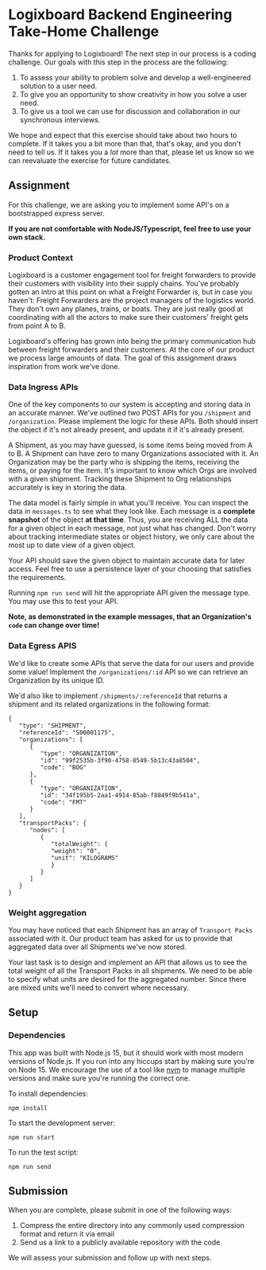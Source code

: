 # Logixboard Backend Engineering Take-Home Challenge

Thanks for applying to Logixboard! The next step in our process is a coding challenge. Our goals
with this step in the process are the following:

1. To assess your ability to problem solve and develop a well-engineered solution to a user need.
1. To give you an opportunity to show creativity in how you solve a user need.
1. To give us a tool we can use for discussion and collaboration in our synchronous interviews.

We hope and expect that this exercise should take about two hours to complete. If it takes you a
bit more than that, that's okay, and you don't need to tell us. If it takes you a _lot_ more than
that, please let us know so we can reevaluate the exercise for future candidates.

## Assignment

For this challenge, we are asking you to implement some API's on a bootstrapped express server.

**If you are not comfortable with NodeJS/Typescript, feel free to use your own stack.**

### Product Context

Logixboard is a customer engagement tool for freight forwarders to provide their customers with
visibility into their supply chains. You've probably gotten an intro at this point on what a
Freight Forwarder is, but in case you haven't: Freight Forwarders are the project managers of the
logistics world. They don't own any planes, trains, or boats. They are just really good at
coordinating with all the actors to make sure their customers' freight gets from point A to B.

Logixboard's offering has grown into being the primary communication hub between freight
forwarders and their customers. At the core of our product we process large amounts of data. The
goal of this assignment draws inspiration from work we've done.

### Data Ingress APIs

One of the key components to our system is accepting and storing data in an accurate manner. We've
outlined two POST APIs for you `/shipment` and `/organization`. Please implement the logic for
these APIs. Both should insert the object if it's not already present, and update it if it's
already present.

A Shipment, as you may have guessed, is some items being moved from A to B. A Shipment can have zero
to many Organizations associated with it.
An Organization may be the party who is shipping the items, receiving the items, or paying for the
item. It's important to know which Orgs are involved with a given shipment. Tracking these Shipment
to Org relationships accurately is key in storing the data.

The data model is fairly simple in what you'll receive. You can inspect the data in `messages.ts`
to see what they look like. Each message is a **complete snapshot** of the object **at that time**.
Thus, you are receiving ALL the data for a given object in each message, not just what has changed.
Don't worry about tracking intermediate states or object history, we only care about the most up to
date view of a given object.

Your API should save the given object to maintain accurate data for later access. Feel free to use
a persistence layer of your choosing that satisfies the requirements.

Running `npm run send` will hit the appropriate API given the message type. You may use this to
test your API.

**Note, as demonstrated in the example messages, that an Organization's `code` can change over
time!**

### Data Egress APIS

We'd like to create some APIs that serve the data for our users and provide some value! Implement
the `/organizations/:id` API so we can retrieve an Organization by its unique ID.

We'd also like to implement `/shipments/:referenceId` that returns a shipment and its related
organizations in the following format:

```
{
   "type": "SHIPMENT",
   "referenceId": "S00001175",
   "organizations": [
      {
         "type": "ORGANIZATION",
         "id": "99f2535b-3f90-4758-8549-5b13c43a8504",
         "code": "BOG"
      },
      {
         "type": "ORGANIZATION",
         "id": "34f195b5-2aa1-4914-85ab-f8849f9b541a",
         "code": "FMT"
      }
   ],
   "transportPacks": {
      "nodes": [
         {
            "totalWeight": {
            "weight": "0",
            "unit": "KILOGRAMS"
            }
         }
      ]
   }
}
```

### Weight aggregation

You may have noticed that each Shipment has an array of `Transport Packs` associated with it. Our product team
has asked for us to provide that aggregated data over all Shipments we've now stored.

Your last task is to design and implement an API that allows us to see the total weight of all the Transport Packs
in all shipments. We need to be able to specify what units are desired for the aggregated number. Since there are
mixed units we'll need to convert where necessary.

## Setup

### Dependencies

This app was built with Node.js 15, but it should work with most modern versions of Node.js. If
you run into any hiccups start by making sure you're on Node 15. We encourage the use of a tool
like [nvm](https://github.com/nvm-sh/nvm#installing-and-updating) to manage multiple versions and
make sure you're running the correct one.

To install dependencies:

```
npm install
```

To start the development server:

```
npm run start
```

To run the test script:

```
npm run send
```

## Submission

When you are complete, please submit in one of the following ways:

1. Compress the entire directory into any commonly used compression format and return it via
   email
2. Send us a link to a publicly available repository with the code.

We will assess your submission and follow up with next steps.

